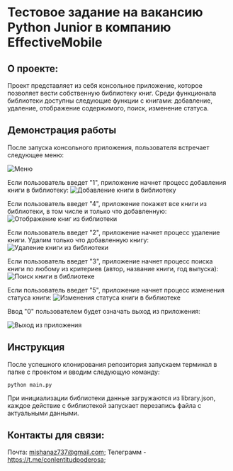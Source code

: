 # Тестовое задание на вакансию Python Junior в компанию EffectiveMobile

## О проекте:

Проект представляет из себя консольное приложение, которое позволяет вести собственную библиотеку книг. Среди функционала библиотеки доступны следующие функции с книгами: добавление, удаление, отображение содержимого, поиск, изменение статуса. 

## Демонстрация работы

После запуска консольного приложения, пользователя встречает следующее меню:

![Меню](https://s11.gifyu.com/images/SGEb1.jpg)

Если пользователь введет "1", приложение начнет процесс добавления книги в библиотеку:
![Добавление книги в библиотеку](https://s13.gifyu.com/images/SGEbO.jpg)

Если пользователь введет "4", приложение покажет все книги из библиотеки, в том числе и только что добавленную:
![Отображение книг из библиотеки](https://s11.gifyu.com/images/SGEbP.jpg)

Если пользователь введет "2", приложение начнет процесс удаление книги. Удалим только что добавленную книгу:
![Удаление книги из библиотеки](https://s11.gifyu.com/images/SGEbP.jpg)

Если пользователь введет "3", приложение начнет процесс поиска книги по любому из критериев (автор, название книги, год выпуска): 
![Поиск книги в библиотеке](https://s13.gifyu.com/images/SGhAl.jpg)

Если пользователь введет "5", приложение начнет процесс изменения статуса книги:
![Изменения статуса книги в библиотеке](https://s13.gifyu.com/images/SGhAn.jpg)

Ввод "0" пользователем будет означать выход из приложения:

![Выход из приложения](https://s13.gifyu.com/images/SGhAd.jpg)

## Инструкция 

После успешного клонирования репозитория запускаем терминал в папке с проектом и вводим следующую команду:
```
python main.py
```

При инициализации библиотеки данные загружаются из library.json, каждое действие с библиотекой запускает перезапись файла с актуальными данными.

## Контакты для связи:

Почта: mishanaz737@gmail.com; Телеграмм - https://t.me/conlentitudpoderosa;
